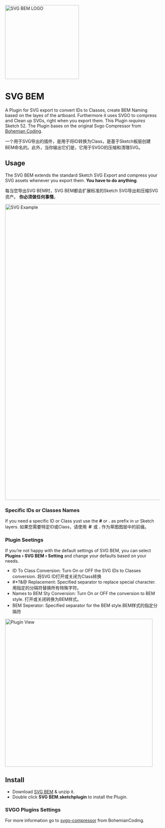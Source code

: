 <img src="https://raw.githubusercontent.com/mLihs/svg-bem/master/doc/img/svg_bem_logo.png" alt="SVG BEM LOGO" width="240">

# SVG BEM

A Plugin for SVG export to convert IDs to Classes, create BEM Naming based on the layes of the artboard. Furthermore it uses SVGO to compress and Clean up SVGs, right when you export them. This Plugin *requires* Sketch 52. The Plugin bases on the original Svgo Compressor from [Bohemian Coding](https://raw.githubusercontent.com/BohemianCoding/svgo-compressor).

一个用于SVG导出的插件，是用于将ID转换为Class，是基于Sketch板层创建BEM命名的。此外，当你输出它们是，它用于SVGO的压缩和清理SVG。

## Usage

The SVG BEM extends the standard Sketch SVG Export and compress your SVG assets whenever you export them. 
**You have to do anything**. 

每当您导出SVG BEM时，SVG BEM都会扩展标准的Sketch SVG导出和压缩SVG资产。 
**你必须做任何事情**。


<img src="https://raw.githubusercontent.com/mLihs/svg-bem/master/doc/img/example.jpg" alt="SVG Example" width="960">

### Specific IDs or Classes Names
If you need a specific ID or Class yust use the **#** or **.** as prefix in ur Sketch layers.
如果您需要特定ID或Class，请使用 **＃** 或 **.** 作为草图图层中的前缀。

### Plugin Seetings

If you’re not happy with the default settings of SVG BEM, you can select **Plugins › SVG BEM › Setting** and change your defaults based on your needs.

- ID To Class Conversion: Turn On or OFF the SVG IDs to Classes conversion. 将SVG ID打开或关闭为Class转换
- #*?&@ Replacement: Specified separator to replace special character. 用指定的分隔符替换所有特殊字符。
- Names to BEM Sty Conversion: Turn On or OFF the conversion to BEM style. 打开或关闭转换为BEM样式。
- BEM Seperator: Specified separator for the BEM style.BEM样式的指定分隔符

<img src="https://raw.githubusercontent.com/mLihs/svg-bem/master/doc/img/look.jpg" alt="Plugin View" width="480">



## Install

- Download [SVG BEM](https://github.com/mLihs/svg-bem/releases/latest) & unzip it.
- Double click **SVG BEM.sketchplugin** to install the Plugin.







### SVGO Plugins Settings

For more information go to [svgo-compressor](https://github.com/BohemianCoding/svgo-compressor) from BohemianCoding.



